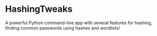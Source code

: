 # HashingTweaks
A powerful Python command-line app with several features for hashing, finding common passwords using hashes and wordlists!
